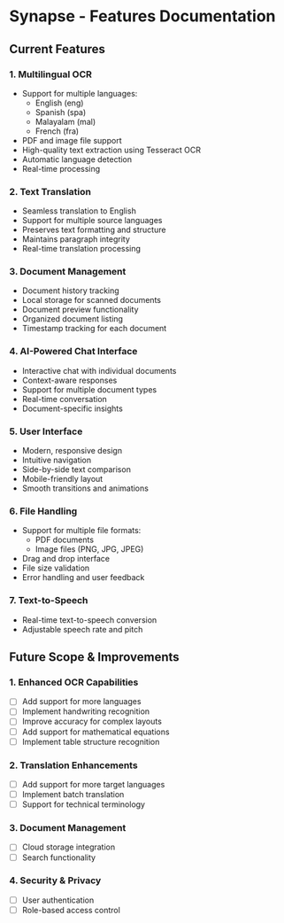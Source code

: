 # Synapse - Features Documentation

## Current Features

### 1. Multilingual OCR

- Support for multiple languages:
    - English (eng)
    - Spanish (spa)
    - Malayalam (mal)
    - French (fra)
- PDF and image file support
- High-quality text extraction using Tesseract OCR
- Automatic language detection
- Real-time processing

### 2. Text Translation

- Seamless translation to English
- Support for multiple source languages
- Preserves text formatting and structure
- Maintains paragraph integrity
- Real-time translation processing

### 3. Document Management

- Document history tracking
- Local storage for scanned documents
- Document preview functionality
- Organized document listing
- Timestamp tracking for each document

### 4. AI-Powered Chat Interface

- Interactive chat with individual documents
- Context-aware responses
- Support for multiple document types
- Real-time conversation
- Document-specific insights

### 5. User Interface

- Modern, responsive design
- Intuitive navigation
- Side-by-side text comparison
- Mobile-friendly layout
- Smooth transitions and animations

### 6. File Handling

- Support for multiple file formats:
    - PDF documents
    - Image files (PNG, JPG, JPEG)
- Drag and drop interface
- File size validation
- Error handling and user feedback

### 7. Text-to-Speech

- Real-time text-to-speech conversion
- Adjustable speech rate and pitch

## Future Scope & Improvements

### 1. Enhanced OCR Capabilities

- [ ]  Add support for more languages
- [ ]  Implement handwriting recognition
- [ ]  Improve accuracy for complex layouts
- [ ]  Add support for mathematical equations
- [ ]  Implement table structure recognition

### 2. Translation Enhancements

- [ ]  Add support for more target languages
- [ ]  Implement batch translation
- [ ]  Support for technical terminology

### 3. Document Management

- [ ]  Cloud storage integration
- [ ]  Search functionality

### 4. Security & Privacy

- [ ]  User authentication
- [ ]  Role-based access control